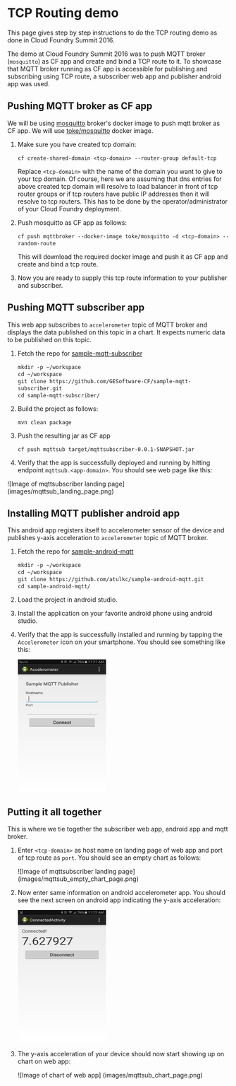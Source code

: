 # TCP Routing demo
This page gives step by step instructions to do the TCP routing demo as done in Cloud Foundry Summit 2016.

The demo at Cloud Foundry Summit 2016 was to push MQTT broker (`mosquitto`) as CF app and create and bind a TCP route to it. To showcase that MQTT broker running as CF app is accessible for publishing and subscribing using TCP route, a subscriber web app and publisher android app was used.

## Pushing MQTT broker as CF app
We will be using [mosquitto](http://mosquitto.org/) broker's docker image to push mqtt broker as CF app. We will use [toke/mosquitto](https://github.com/toke/docker-mosquitto) docker image.

1. Make sure you have created tcp domain:
    ```
    cf create-shared-domain <tcp-domain> --router-group default-tcp
    ```
   Replace `<tcp-domain>` with the name of the domain you want to give to your tcp domain. Of course, here we are assuming that dns entries for above created tcp domain will resolve to load balancer in front of tcp router groups or if tcp routers have public IP addresses then it will resolve to tcp routers. This has to be done by the operator/administrator of your Cloud Foundry deployment.

1. Push mosquitto as CF app as follows:
    ```
    cf push mqttbroker --docker-image toke/mosquitto -d <tcp-domain> --random-route
    ```
    This will download the required docker image and push it as CF app and create and bind a tcp route.

1. Now you are ready to supply this tcp route information to your publisher and subscriber.

## Pushing MQTT subscriber app
This web app subscribes to `accelerometer` topic of MQTT broker and displays the data published on this topic in a chart. It expects numeric data to be published on this topic.

1. Fetch the repo for [sample-mqtt-subscriber](https://github.com/GESoftware-CF/sample-mqtt-subscriber)
    ```
    mkdir -p ~/workspace
    cd ~/workspace
    git clone https://github.com/GESoftware-CF/sample-mqtt-subscriber.git
    cd sample-mqtt-subscriber/
    ```

1. Build the project as follows:
    ```
    mvn clean package
    ```

1. Push the resulting jar as CF app
    ```
    cf push mqttsub target/mqttsubscriber-0.0.1-SNAPSHOT.jar
    ```

1. Verify that the app is successfully deployed and running by hitting endpoint `mqttsub.<app-domain>`. You should see web page like this:

![Image of mqttsubscriber landing page]
(images/mqttsub_landing_page.png)

## Installing MQTT publisher android app
This android app registers itself to accelerometer sensor of the device and publishes y-axis acceleration to `accelerometer` topic of MQTT broker. 

1. Fetch the repo for [sample-android-mqtt](https://github.com/atulkc/sample-android-mqtt)
    ```
    mkdir -p ~/workspace
    cd ~/workspace
    git clone https://github.com/atulkc/sample-android-mqtt.git
    cd sample-android-mqtt/
    ```

1. Load the project in android studio.

1. Install the application on your favorite android phone using android studio.

1. Verify that the app is successfully installed and running by tapping the `Accelerometer` icon on your smartphone. You should see something like this:

    <img src="images/android_landing_page.png" alt="Image of android app landing page" width="200px" height="300px"/>


## Putting it all together
This is where we tie together the subscriber web app, android app and mqtt broker.

1. Enter `<tcp-domain>` as host name on landing page of web app and port of tcp route as `port`. You should see an empty chart as follows:

    ![Image of mqttsubscriber landing page]
    (images/mqttsub_empty_chart_page.png)

1. Now enter same information on android accelerometer app. You should see the next screen on android app indicating the y-axis acceleration:

    <img src="images/android_connected_page.png" alt="Image of android app connected page" width="200px" height="300px"/>

1. The y-axis acceleration of your device should now start showing up on chart on web app:

	![Image of chart of web app]
	(images/mqttsub_chart_page.png)

